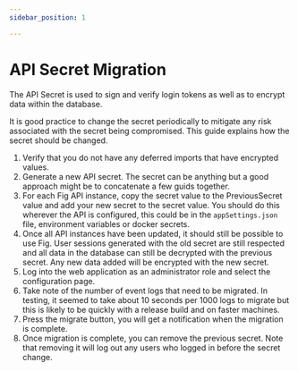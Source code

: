 ```yaml
---
sidebar_position: 1

---
```


# API Secret Migration

The API Secret is used to sign and verify login tokens as well as to encrypt data within the database. 

It is good practice to change the secret periodically to mitigate any risk associated with the secret being compromised. This guide explains how the secret should be changed.

1. Verify that you do not have any deferred imports that have encrypted values.
2. Generate a new API secret. The secret can be anything but a good approach might be to concatenate a few guids together.
3. For each Fig API instance, copy the secret value to the PreviousSecret value and add your new secret to the secret value. You should do this wherever the API is configured, this could be in the `appSettings.json` file, environment variables or docker secrets.
4. Once all API instances have been updated, it should still be possible to use Fig. User sessions generated with the old secret are still respected and all data in the database can still be decrypted with the previous secret. Any new data added will be encrypted with the new secret.
5. Log into the web application as an administrator role and select the configuration page.
6. Take note of the number of event logs that need to be migrated. In testing, it seemed to take about 10 seconds per 1000 logs to migrate but this is likely to be quickly with a release build and on faster machines.
7. Press the migrate button, you will get a notification when the migration is complete.
8. Once migration is complete, you can remove the previous secret. Note that removing it will log out any users who logged in before the secret change.